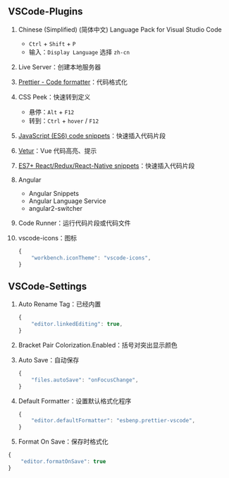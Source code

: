 ## VSCode-Plugins

1. Chinese (Simplified) (简体中文) Language Pack for Visual Studio Code
   - `Ctrl` + `Shift` + `P`
   - 输入：`Display Language` 选择 `zh-cn`

2. Live Server：创建本地服务器

3. [Prettier - Code formatter](https://prettier.io/docs/configuration.html)：代码格式化

4. CSS Peek：快速转到定义

   - 悬停：`Alt` + `F12`
   - 转到：`Ctrl` + `hover` / `F12`

5. [JavaScript (ES6) code snippets](https://github.com/xabikos/vscode-javascript)：快速插入代码片段

6. [Vetur](https://vuejs.github.io/vetur/guide/)：Vue 代码高亮、提示

7. [ES7+ React/Redux/React-Native snippets](https://github.com/r5n-labs/vscode-react-javascript-snippets/blob/master/docs/Snippets.md)：快速插入代码片段

8. Angular

   - Angular Snippets
   - Angular Language Service
   - angular2-switcher

9. Code Runner：运行代码片段或代码文件

10. vscode-icons：图标

    ```javascript
    {
        "workbench.iconTheme": "vscode-icons",
    }
    ```

## VSCode-Settings

1. Auto Rename Tag：已经内置

   ```javascript
   {
       "editor.linkedEditing": true,
   }
   ```

2. Bracket Pair Colorization.Enabled：括号对突出显示颜色

3. Auto Save：自动保存

   ```javascript
   {
       "files.autoSave": "onFocusChange",
   }
   ```

4. Default Formatter：设置默认格式化程序

   ```javascript
   {
       "editor.defaultFormatter": "esbenp.prettier-vscode",
   }
   ```

5.  Format On Save：保存时格式化

   ```javascript
   {
       "editor.formatOnSave": true
   }
   ```

 